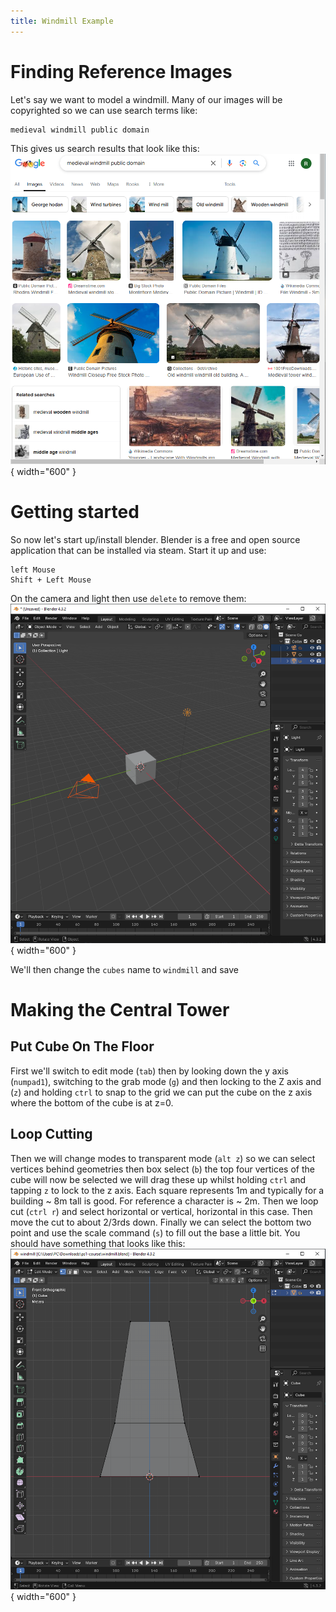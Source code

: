 ```yaml
---
title: Windmill Example 
---
```


# Finding Reference Images    

Let's say we want to model a windmill. Many of our images will be copyrighted so we can use search terms like:
```
medieval windmill public domain
```

This gives us search results that look like this:
</br>
![windmillSearch](images/windmillSearch.png){ width="600" }
</br>

# Getting started 

So now let's start up/install blender. Blender is a free and open source application that can be installed via steam. Start it up and use:
```
left Mouse
Shift + Left Mouse  
```
On the camera and light then use `delete` to remove them:
</br>
![removeCamera](images/removeCamAndLight.png){ width="600" }
</br>

We'll then change the `cubes` name to `windmill`  and save 

# Making the Central Tower 

## Put Cube On The Floor

First we'll switch to edit mode (`tab`) then by looking down the y axis (`numpad1`), switching to the grab mode (`g`) and then locking to the Z axis and (`z`) and holding `ctrl` to snap to the grid we can put the cube on the z axis where the bottom of the cube is at z=0. 

## Loop Cutting 

Then we will change modes to transparent mode (`alt z`) so we can select vertices behind geometries then box select (`b`) the top four vertices of the cube will now be selected we will drag these up whilst holding `ctrl` and tapping `z` to lock to the z axis. Each square represents 1m and typically for a building ~ 8m tall is good. For reference a character is ~ 2m. Then we loop cut (`ctrl r`) and select horizontal or vertical, horizontal in this case. Then move the cut to about 2/3rds down. Finally we can select the bottom two point and use the scale command (`s`) to fill out the base a little bit. You should have something that looks like this: 
</br>
![windmillLoopCut](images/windmillLoopCut.png){ width="600" }
</br>
